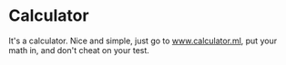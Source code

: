# Calculator
It's a calculator. Nice and simple, just go to www.calculator.ml, put your math in, and don't cheat on your test.
